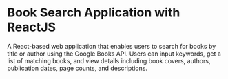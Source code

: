 # Book Search Application with ReactJS
A React-based web application that enables users to search for books by title or author using the Google Books API. Users can input keywords, get a list of matching books, and view details including book covers, authors, publication dates, page counts, and descriptions. 


